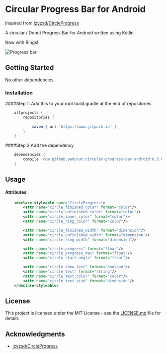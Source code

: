 # Circular Progress Bar for Android

Inspired from [lzyzsd/CircleProgress](https://github.com/lzyzsd/CircleProgress)

A circular / Donut Progress Bar for Android written using Kotlin

Now with Rings!

![Progress bar](raw.githubusercontent.com/yadunut/circular-progress-bar-android/master/demos/progressbar.gif)

## Getting Started
No other dependencies. 
### Installation

####Step 1: 
Add this to your root build.gradle at the end of repositories
```groovy
	allprojects {
		repositories {
			...
			maven { url 'https://www.jitpack.io' }
		}
	}
```
####Step 2
Add the dependency
```groovy
	dependencies {
		compile 'com.github.yadunut:circular-progress-bar-android:0.3.0'
	}
```
## Usage
#### Attributes
```xml
    <declare-styleable name="CircleProgress">
        <attr name="circle_finished_color" format="color"/>
        <attr name="circle_unfinished_color" format="color"/>
        <attr name="circle_inner_color" format="color"/>
        <attr name="circle_ring_color" format="color"/>

        <attr name="circle_finished_width" format="dimension"/>
        <attr name="circle_unfinished_width" format="dimension"/>
        <attr name="circle_ring_width" format="dimension"/>

        <attr name="circle_progress" format="float"/>
        <attr name="circle_progress_max" format="float"/>
        <attr name="circle_start_angle" format="float"/>

        <attr name="circle_show_text" format="boolean"/>
        <attr name="circle_text" format="string"/>
        <attr name="circle_text_color" format="color"/>
        <attr name="circle_text_size" format="dimension"/>
    </declare-styleable>
```

## License

This project is licensed under the MIT License - see the [LICENSE.md](LICENSE.md) file for details

## Acknowledgments

* [lzyzsd/CircleProgress](https://github.com/lzyzsd/CircleProgress)

